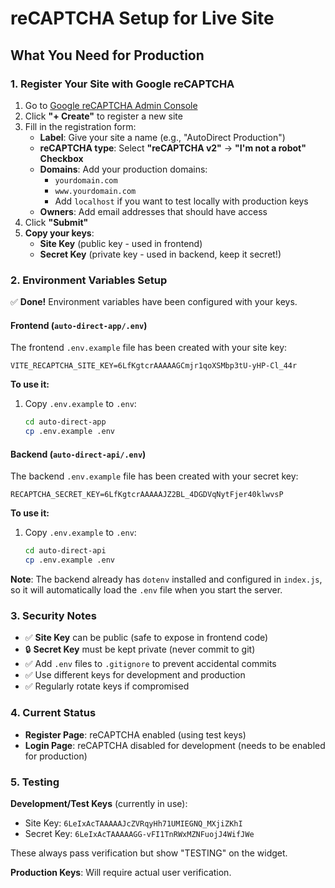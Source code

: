 # reCAPTCHA Setup for Live Site

## What You Need for Production

### 1. Register Your Site with Google reCAPTCHA

1. Go to [Google reCAPTCHA Admin Console](https://www.google.com/recaptcha/admin)
2. Click **"+ Create"** to register a new site
3. Fill in the registration form:
   - **Label**: Give your site a name (e.g., "AutoDirect Production")
   - **reCAPTCHA type**: Select **"reCAPTCHA v2"** → **"I'm not a robot" Checkbox**
   - **Domains**: Add your production domains:
     - `yourdomain.com`
     - `www.yourdomain.com`
     - Add `localhost` if you want to test locally with production keys
   - **Owners**: Add email addresses that should have access
4. Click **"Submit"**
5. **Copy your keys**:
   - **Site Key** (public key - used in frontend)
   - **Secret Key** (private key - used in backend, keep it secret!)

### 2. Environment Variables Setup

✅ **Done!** Environment variables have been configured with your keys.

#### Frontend (`auto-direct-app/.env`)
The frontend `.env.example` file has been created with your site key:
```env
VITE_RECAPTCHA_SITE_KEY=6LfKgtcrAAAAAGCmjr1qoXSMbp3tU-yHP-Cl_44r
```

**To use it:**
1. Copy `.env.example` to `.env`:
   ```bash
   cd auto-direct-app
   cp .env.example .env
   ```

#### Backend (`auto-direct-api/.env`)
The backend `.env.example` file has been created with your secret key:
```env
RECAPTCHA_SECRET_KEY=6LfKgtcrAAAAAJZ2BL_4DGDVqNytFjer40klwvsP
```

**To use it:**
1. Copy `.env.example` to `.env`:
   ```bash
   cd auto-direct-api
   cp .env.example .env
   ```

**Note**: The backend already has `dotenv` installed and configured in `index.js`, so it will automatically load the `.env` file when you start the server.

### 3. Security Notes

- ✅ **Site Key** can be public (safe to expose in frontend code)
- 🔒 **Secret Key** must be kept private (never commit to git)
- ✅ Add `.env` files to `.gitignore` to prevent accidental commits
- ✅ Use different keys for development and production
- ✅ Regularly rotate keys if compromised

### 4. Current Status

- **Register Page**: reCAPTCHA enabled (using test keys)
- **Login Page**: reCAPTCHA disabled for development (needs to be enabled for production)

### 5. Testing

**Development/Test Keys** (currently in use):
- Site Key: `6LeIxAcTAAAAAJcZVRqyHh71UMIEGNQ_MXjiZKhI`
- Secret Key: `6LeIxAcTAAAAAGG-vFI1TnRWxMZNFuojJ4WifJWe`

These always pass verification but show "TESTING" on the widget.

**Production Keys**: Will require actual user verification.

